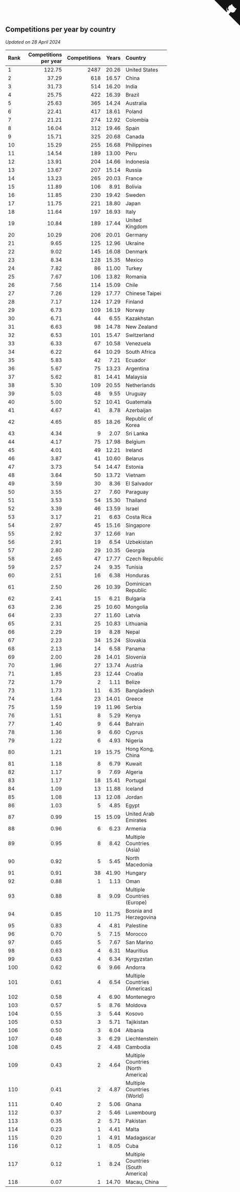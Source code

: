 ## Competitions per year by country

*Updated on 28 April 2024*

| Rank | Competitions per year | Competitions | Years | Country |
| :--- | ---: | ---: | ---: | :--- |
| 1 | 122.75 | 2487 | 20.26 | United States |
| 2 | 37.29 | 618 | 16.57 | China |
| 3 | 31.73 | 514 | 16.20 | India |
| 4 | 25.75 | 422 | 16.39 | Brazil |
| 5 | 25.63 | 365 | 14.24 | Australia |
| 6 | 22.41 | 417 | 18.61 | Poland |
| 7 | 21.21 | 274 | 12.92 | Colombia |
| 8 | 16.04 | 312 | 19.46 | Spain |
| 9 | 15.71 | 325 | 20.68 | Canada |
| 10 | 15.29 | 255 | 16.68 | Philippines |
| 11 | 14.54 | 189 | 13.00 | Peru |
| 12 | 13.91 | 204 | 14.66 | Indonesia |
| 13 | 13.67 | 207 | 15.14 | Russia |
| 14 | 13.23 | 265 | 20.03 | France |
| 15 | 11.89 | 106 | 8.91 | Bolivia |
| 16 | 11.85 | 230 | 19.42 | Sweden |
| 17 | 11.75 | 221 | 18.80 | Japan |
| 18 | 11.64 | 197 | 16.93 | Italy |
| 19 | 10.84 | 189 | 17.44 | United Kingdom |
| 20 | 10.29 | 206 | 20.01 | Germany |
| 21 | 9.65 | 125 | 12.96 | Ukraine |
| 22 | 9.02 | 145 | 16.08 | Denmark |
| 23 | 8.34 | 128 | 15.35 | Mexico |
| 24 | 7.82 | 86 | 11.00 | Turkey |
| 25 | 7.67 | 106 | 13.82 | Romania |
| 26 | 7.56 | 114 | 15.09 | Chile |
| 27 | 7.26 | 129 | 17.77 | Chinese Taipei |
| 28 | 7.17 | 124 | 17.29 | Finland |
| 29 | 6.73 | 109 | 16.19 | Norway |
| 30 | 6.71 | 44 | 6.55 | Kazakhstan |
| 31 | 6.63 | 98 | 14.78 | New Zealand |
| 32 | 6.53 | 101 | 15.47 | Switzerland |
| 33 | 6.33 | 67 | 10.58 | Venezuela |
| 34 | 6.22 | 64 | 10.29 | South Africa |
| 35 | 5.83 | 42 | 7.21 | Ecuador |
| 36 | 5.67 | 75 | 13.23 | Argentina |
| 37 | 5.62 | 81 | 14.41 | Malaysia |
| 38 | 5.30 | 109 | 20.55 | Netherlands |
| 39 | 5.03 | 48 | 9.55 | Uruguay |
| 40 | 5.00 | 52 | 10.41 | Guatemala |
| 41 | 4.67 | 41 | 8.78 | Azerbaijan |
| 42 | 4.65 | 85 | 18.26 | Republic of Korea |
| 43 | 4.34 | 9 | 2.07 | Sri Lanka |
| 44 | 4.17 | 75 | 17.98 | Belgium |
| 45 | 4.01 | 49 | 12.21 | Ireland |
| 46 | 3.87 | 41 | 10.60 | Belarus |
| 47 | 3.73 | 54 | 14.47 | Estonia |
| 48 | 3.64 | 50 | 13.72 | Vietnam |
| 49 | 3.59 | 30 | 8.36 | El Salvador |
| 50 | 3.55 | 27 | 7.60 | Paraguay |
| 51 | 3.53 | 54 | 15.30 | Thailand |
| 52 | 3.39 | 46 | 13.59 | Israel |
| 53 | 3.17 | 21 | 6.63 | Costa Rica |
| 54 | 2.97 | 45 | 15.16 | Singapore |
| 55 | 2.92 | 37 | 12.66 | Iran |
| 56 | 2.91 | 19 | 6.54 | Uzbekistan |
| 57 | 2.80 | 29 | 10.35 | Georgia |
| 58 | 2.65 | 47 | 17.77 | Czech Republic |
| 59 | 2.57 | 24 | 9.35 | Tunisia |
| 60 | 2.51 | 16 | 6.38 | Honduras |
| 61 | 2.50 | 26 | 10.39 | Dominican Republic |
| 62 | 2.41 | 15 | 6.21 | Bulgaria |
| 63 | 2.36 | 25 | 10.60 | Mongolia |
| 64 | 2.33 | 27 | 11.60 | Latvia |
| 65 | 2.31 | 25 | 10.83 | Lithuania |
| 66 | 2.29 | 19 | 8.28 | Nepal |
| 67 | 2.23 | 34 | 15.24 | Slovakia |
| 68 | 2.13 | 14 | 6.58 | Panama |
| 69 | 2.00 | 28 | 14.01 | Slovenia |
| 70 | 1.96 | 27 | 13.74 | Austria |
| 71 | 1.85 | 23 | 12.44 | Croatia |
| 72 | 1.79 | 2 | 1.11 | Belize |
| 73 | 1.73 | 11 | 6.35 | Bangladesh |
| 74 | 1.64 | 23 | 14.01 | Greece |
| 75 | 1.59 | 19 | 11.96 | Serbia |
| 76 | 1.51 | 8 | 5.29 | Kenya |
| 77 | 1.40 | 9 | 6.44 | Bahrain |
| 78 | 1.36 | 9 | 6.60 | Cyprus |
| 79 | 1.22 | 6 | 4.93 | Nigeria |
| 80 | 1.21 | 19 | 15.75 | Hong Kong, China |
| 81 | 1.18 | 8 | 6.79 | Kuwait |
| 82 | 1.17 | 9 | 7.69 | Algeria |
| 83 | 1.17 | 18 | 15.41 | Portugal |
| 84 | 1.09 | 13 | 11.88 | Iceland |
| 85 | 1.08 | 13 | 12.08 | Jordan |
| 86 | 1.03 | 5 | 4.85 | Egypt |
| 87 | 0.99 | 15 | 15.09 | United Arab Emirates |
| 88 | 0.96 | 6 | 6.23 | Armenia |
| 89 | 0.95 | 8 | 8.42 | Multiple Countries (Asia) |
| 90 | 0.92 | 5 | 5.45 | North Macedonia |
| 91 | 0.91 | 38 | 41.90 | Hungary |
| 92 | 0.88 | 1 | 1.13 | Oman |
| 93 | 0.88 | 8 | 9.09 | Multiple Countries (Europe) |
| 94 | 0.85 | 10 | 11.75 | Bosnia and Herzegovina |
| 95 | 0.83 | 4 | 4.81 | Palestine |
| 96 | 0.70 | 5 | 7.15 | Morocco |
| 97 | 0.65 | 5 | 7.67 | San Marino |
| 98 | 0.63 | 4 | 6.31 | Mauritius |
| 99 | 0.63 | 4 | 6.34 | Kyrgyzstan |
| 100 | 0.62 | 6 | 9.66 | Andorra |
| 101 | 0.61 | 4 | 6.54 | Multiple Countries (Americas) |
| 102 | 0.58 | 4 | 6.90 | Montenegro |
| 103 | 0.57 | 5 | 8.76 | Moldova |
| 104 | 0.55 | 3 | 5.44 | Kosovo |
| 105 | 0.53 | 3 | 5.71 | Tajikistan |
| 106 | 0.50 | 3 | 6.04 | Albania |
| 107 | 0.48 | 3 | 6.29 | Liechtenstein |
| 108 | 0.45 | 2 | 4.48 | Cambodia |
| 109 | 0.43 | 2 | 4.64 | Multiple Countries (North America) |
| 110 | 0.41 | 2 | 4.87 | Multiple Countries (World) |
| 111 | 0.40 | 2 | 5.06 | Ghana |
| 112 | 0.37 | 2 | 5.46 | Luxembourg |
| 113 | 0.35 | 2 | 5.71 | Pakistan |
| 114 | 0.23 | 1 | 4.41 | Malta |
| 115 | 0.20 | 1 | 4.91 | Madagascar |
| 116 | 0.12 | 1 | 8.05 | Cuba |
| 117 | 0.12 | 1 | 8.24 | Multiple Countries (South America) |
| 118 | 0.07 | 1 | 14.70 | Macau, China |


<a href="https://github.com/JustinTimeCuber/wca_statistics" class="github-corner" aria-label="View source on Github"><svg width="80" height="80" viewBox="0 0 250 250" style="fill:#151513; color:#fff; position: absolute; top: 0; border: 0; right: 0;" aria-hidden="true"><path d="M0,0 L115,115 L130,115 L142,142 L250,250 L250,0 Z"></path><path d="M128.3,109.0 C113.8,99.7 119.0,89.6 119.0,89.6 C122.0,82.7 120.5,78.6 120.5,78.6 C119.2,72.0 123.4,76.3 123.4,76.3 C127.3,80.9 125.5,87.3 125.5,87.3 C122.9,97.6 130.6,101.9 134.4,103.2" fill="currentColor" style="transform-origin: 130px 106px;" class="octo-arm"></path><path d="M115.0,115.0 C114.9,115.1 118.7,116.5 119.8,115.4 L133.7,101.6 C136.9,99.2 139.9,98.4 142.2,98.6 C133.8,88.0 127.5,74.4 143.8,58.0 C148.5,53.4 154.0,51.2 159.7,51.0 C160.3,49.4 163.2,43.6 171.4,40.1 C171.4,40.1 176.1,42.5 178.8,56.2 C183.1,58.6 187.2,61.8 190.9,65.4 C194.5,69.0 197.7,73.2 200.1,77.6 C213.8,80.2 216.3,84.9 216.3,84.9 C212.7,93.1 206.9,96.0 205.4,96.6 C205.1,102.4 203.0,107.8 198.3,112.5 C181.9,128.9 168.3,122.5 157.7,114.1 C157.9,116.9 156.7,120.9 152.7,124.9 L141.0,136.5 C139.8,137.7 141.6,141.9 141.8,141.8 Z" fill="currentColor" class="octo-body"></path></svg></a><style>.github-corner:hover .octo-arm{animation:octocat-wave 560ms ease-in-out}@keyframes octocat-wave{0%,100%{transform:rotate(0)}20%,60%{transform:rotate(-25deg)}40%,80%{transform:rotate(10deg)}}@media (max-width:500px){.github-corner:hover .octo-arm{animation:none}.github-corner .octo-arm{animation:octocat-wave 560ms ease-in-out}}</style>
